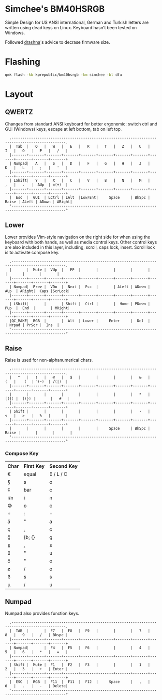 # Simchee's BM40HSRGB

Simple Design for US ANSI international, German and Turkish letters are written using dead keys on Linux. Keyboard hasn't been tested on Windows. 

Followed [drashna](https://github.com/qmk/qmk_firmware/issues/3224#issuecomment-399769416)'s advice to decrase firmware size. 

# Flashing

```bash
qmk flash -kb kprepublic/bm40hsrgb -km simchee -bl dfu
```

# Layout
## QWERTZ

Changes from standard ANSI keyboard for better ergonomic: switch ctrl and GUI (Windows) keys, escape at left bottom, tab on left top. 

```
  .-----------------------------------------------------------------------------------------------.
  |  Tab  |   Q   |   W   |   E   |   R   |   T   |   Z   |   U   |   I   |   O   |   P   |   /   |
  |-------+-------+-------+-------+-------+-------+-------+-------+-------+-------+-------+-------+
  | Numpad|   A   |   S   |   D   |   F   |   G   |   H   |   J   |   K   |   L   |   ;   |   '   |
  |-------+-------+-------+-------+-------+-------+-------+-------+-------+-------+-------+-------+
  | LShift|   Y   |   X   |   C   |   V   |   B   |   N   |   M   |   ,   |   .   |  AUp  | =(+)  |
  |-------+-------+-------+-------+-------+-------+-------+-------+-------+-------+-------+-------+
  |  Esc  |  GUI  | LCtrl | LAlt  |Low/Ent|     Space     | BkSpc | Raise | ALeft | ADown | ARight|
  °-----------------------------------------------------------------------------------------------°
```

## Lower

Lower provides Vim-style navigation on the right side for when using the keyboard with both hands, as well as media control keys. 
Other control keys are also included in this layer, including, scroll, caps lock, insert. Scroll lock is to activate compose key.

```
  .-----------------------------------------------------------------------------------------------.
  |       |  Mute |  VUp  |   PP  |       |       |       |       |       |       |       |       |
  |-------+-------+-------+-------+-------+-------+-------+-------+-------+-------+-------+-------+
  | Numpad|  Prev |  VDo  |  Next |  Esc  |       | ALeft | ADown |  AUp  | ARight|  Caps |ScrLock|
  |-------+-------+-------+-------+-------+-------+-------+-------+-------+-------+-------+-------+
  | LShift|       |       | Shift |  Ctrl |       |  Home | PDown |  PUp  |  End  |       | MRight|
  |-------+-------+-------+-------+-------+-------+-------+-------+-------+-------+-------+-------+
  |QC_MAKE|  RGB  |       |  Alt  | Lower |     Enter     |  Del  |       | Nrpad | PrScr |  Ins  |
  °-----------------------------------------------------------------------------------------------°
```

## Raise

Raise is used for non-alphanumerical chars. 

```
  .-----------------------------------------------------------------------------------------------.
  |   ^   |   !   |   @   |   $   |       |       |       |   &   |   (   |    )  | `(~)  | /(|)  |
  |-------+-------+-------+-------+-------+-------+-------+-------+-------+-------+-------+-------+
  |       |       |       |       |       |       |       |   *   |  [({) |  ](}) |       |   #   |
  |-------+-------+-------+-------+-------+-------+-------+-------+-------+-------+-------+-------+
  | Shift |       |       |       |       |       |       |   -   |   <   |   >   |   %   |       |
  |-------+-------+-------+-------+-------+-------+-------+-------+-------+-------+-------+-------+
  |       |       |       |       |       |     Space     | BkSpc | Raise |       |       |       |
  °-----------------------------------------------------------------------------------------------°
```

### Compose Key

<table>
	<tr>
		<th>Char</th>
		<th>First Key</th>
		<th>Second Key</th>
	</tr>
	<tr> <td> € </td> <td> equal </td><td> E / L / C </td></tr>
	<tr> <td> § </td> <td> s </td><td> o </td></tr>
	<tr> <td> ¢ </td> <td> bar </td><td> c </td></tr>
	<tr> <td> i/n </td> <td> i </td><td> n </td></tr>
	<tr> <td> © </td> <td> o </td><td> c </td></tr>
	<tr> <td> ÷ </td> <td> : </td><td> - </td></tr>
	<tr> <td> ä </td> <td> " </td><td> a </td></tr>
	<tr> <td> ç </td> <td> , </td><td> c </td></tr>
	<tr> <td> ğ </td> <td> {b; (}</td><td> g </td></tr>
	<tr> <td> ş </td> <td> , </td><td> s </td></tr>
	<tr> <td> ü </td> <td> " </td><td> u </td></tr>
	<tr> <td> ö </td> <td> " </td><td> o </td></tr>
	<tr> <td> ø </td> <td> / </td><td> o </td></tr>
	<tr> <td> ß </td> <td> s </td><td> s </td></tr>
	<tr> <td> µ </td> <td> / </td><td> u </td></tr>
</table>

## Numpad

Numpad also provides function keys. 

```
  .-----------------------------------------------------------------------------------------------.
  |  TAB  |       |  F7   |  F8   |  F9   |       |       |   7   |   8   |   9   |   /   | Bkspc |
  |-------+-------+-------+-------+-------+-------+-------+-------+-------+-------+-------+-------+
  | Numpad|       |  F4   |  F5   |  F6   |       |       |   4   |   5   |   6   |   *   |   =   |
  |-------+-------+-------+-------+-------+-------+-------+-------+-------+-------+-------+-------+
  | Shift |  Mute |  F1   |  F2   |  F3   |       |       |   1   |   2   |   3   |   +   | Enter |
  |-------+-------+-------+-------+-------+-------+-------+-------+-------+-------+-------+-------+
  |  ESC  |  RGB  |  F11  |  F11  |  F12  |     Space     |   ,   |   0   |   .   |   -   | Delete|
  °-----------------------------------------------------------------------------------------------°
```

